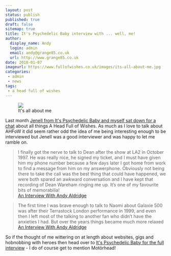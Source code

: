 ```yaml
---
layout: post
status: publish
published: true
draft: false
sitemap: true
title: It's Psychedelic Baby interview with ... well, me!
author:
  display_name: Andy
  login: admin
  email: andy@grange85.co.uk
  url: http://www.grange85.co.uk
date: 2018-01-07
imageurl: https://www.fullofwishes.co.uk/images/its-all-about-me.jpg
categories:
 - admin
 - news
tags:
 - a head full of wishes
---
```

<figure><img src="{{site.baseurl}}/images/its-all-about-me.jpg" class="img-responsive" /><figcaption>It's all about me</figcaption></figure>

<p class="lead">Last month <a href="http://www.psychedelicbabymag.com/2017/12/an-interview-with-andy-aldridge.html">Jenell from It's Psychedelic Baby and myself sat down for a chat</a> about all things A Head Full of Wishes. As much as I love to talk about AHFoW it did seem rather odd the idea of me being interesting enough to be interviewed but Jenell was a good interviewer and was happy to let me ramble on.</p>

<blockquote>I finally got the nerve to talk to Dean after the show at LA2 in October 1997. He was really nice, he signed my ticket, and I must have given him my phone number because a few days later I got home from work to find a message from him on my answerphone. Obviously not being there to take the call was the best thing that could have happened, we were both spared an awkward conversation and I have kept that recording of Dean Wareham ringing me up. It’s one of my favourite bits of memorabilia!
<footer><a href="http://www.psychedelicbabymag.com/2017/12/an-interview-with-andy-aldridge.html">An Interview With Andy Aldridge</a></footer></blockquote>

<blockquote>The first time I was brave enough to talk to Naomi about Galaxie 500 was after their Terrastock London performance in 1999, and even then I left most of the talking to another fan who didn’t have the anxieties I had. But over the years things became much more relaxed<footer><a href="http://www.psychedelicbabymag.com/2017/12/an-interview-with-andy-aldridge.html">An Interview With Andy Aldridge</a></footer></blockquote>

<p>So if the thought of me wittering on at length about websites, gigs and hobnobbing with heroes then head over to <a href="http://www.psychedelicbabymag.com/2017/12/an-interview-with-andy-aldridge.html">It's Psychedelic Baby for the full interview</a> - I do of course get to mention Mot&ouml;rhead!</p>
